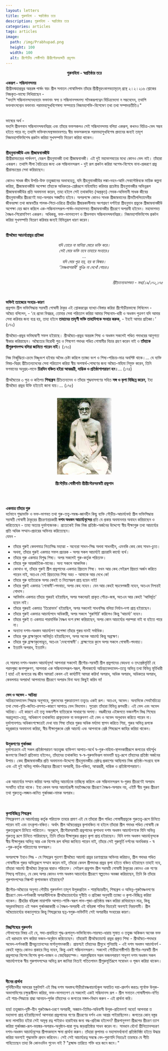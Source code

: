 ```yaml
---
layout: letters
title: গুরুমহিমা - স্বপ্রতিষ্ঠার তরে
description: গুরুমহিমা - স্বপ্রতিষ্ঠার তরে
categories: articles
tags: articles
image:
  path: /img/Prabhupad.png
  height: 100
  width: 100
  alt: শ্রীগৌড়ীয় গোষ্ঠীপতি শ্রীশ্রীগৌরসরস্বতী প্রভুপাদ 
---
```


<!-- <p style="text-align:center"> শ্রীশ্রীগুরু-গৌরাঙ্গৌ জয়তঃ </p>  -->

<p style="text-align:center"> <b>  গুরুমহিমা - স্বপ্রতিষ্ঠার তরে </b> </p> 

<b>একরূপ - সচ্চিদানন্দম​য় </b> <br>
শ্রীশ্রীমন্মহাপ্রভুর অন্তরঙ্গ​ পার্ষদ​ স্ব​য়ং শ্রীল সনাতন গোস্বামিপাদ তাঁহার শ্রীশ্রীবৃহ​ৎভাগবতামৃতম্ গ্রন্থে ২।২।২১৬ শ্লোকের নিজকৃত-​ভাষ্যে লিখিয়াছেন - <br>
"যদ্যপি সচ্চিদানন্দদেহবতাং ভক্তানাং স্বস্য চ সচ্চিদানন্দঘনস্য সদৈকরূপত্বেন বিচিত্রভেদো ন সম্ভবেদেব​, তথাপি ভক্তবাৎসল্যেন ভক্তানাং পরমমহাসুখবিশেষস্য সম্পত্তয়ে নিজমহাশক্তি-বিশেষেণ তথা তথা সম্পাদ​য়তীতি॥" 
<br> <br>

ভাষ্যের অর্থ -  <br>
যদ্যপি শ্রীভগবান সচ্চিদানন্দঘনবিগ্রহ এবং তাঁহার ভক্তসকলও সেই সচ্চিদানন্দম​য় বলিয়া একরূপ​, কখনও বিচিত্র​-ভেদ সম্ভব হইতে পারে না; তথাপি ভক্তিবাৎসল্যস্বভাববশতঃ স্বীয় ভক্তসকলকে পরমমহাসুখবিশেষ প্রদানের জন্যই তাদৃশ নিজমহাশক্তিবিশেষ প্রকটন করিয়া সুখসম্পত্তি বিতরণ করিয়া থাকেন।
<br> <br>

<b>শ্রীহনুমানজীউ এবং শ্রীজাম্ববানজীউ </b> <br>
শ্রীশ্রীরামচন্দ্রের পার্ষদগণ, যেরূপ শ্রীহনুমানজী তথা শ্রীজাম্ববানজী।  এই দুই মহাভাগবতের মধ্যে কোনও ভেদ নাই। তাঁহারা একরূপ​। তথাপি লীলা বৈচিত্র্যের জন্য এক সচ্চিদানন্দরূপ - দুই রূপ প্রকটন করিয়া অশেষ​-বিশেষে নানা-প্রকরণে প্রভু শ্রীরামচন্দ্রের সেবা করিয়াছেন। 
<br><br>
কোনও সাধক জীব উপরি-উক্ত তত্ত্বজ্ঞানের অভাবহেতু, যদি শ্রীহনুমানজীউর লঙ্কা-দহন-আদি সেবাসৌষ্ঠবকে মায়িক কল্পনা করিয়া, শ্রীজাম্ববানজীউ অপেক্ষা তাঁহাকে অধিকতর-শ্রেষ্ঠরূপে মহিমান্বিত করিবার প্রচেষ্টায় শ্রীহনুমানজীর অভিন্নরূপ শ্রীজাম্ববানজীউর প্রতি অবমাননা করেন​, তাহা হইলে সেই তথাকথিত (অপ্রকৃত​) সেবক-অভিমানী সাধক জীবের শ্রীহনুমানজীর শ্রীচরণেই মহা-অপরাধ সঙ্ঘটিত হইবে।  অপরপক্ষে কোনও সাধক শ্রীজাম্ববানের শ্রীমতীললিতাদেবীর জীবনরক্ষা তথা জাম্ববতীর পালক​-পিতা-চরিত্রে শ্রীহরির শ্রীদ্বারকালীলায় অংশগ্রহণ দর্শাইয়া শ্রীহনুমান প্রভুকে শ্রীজাম্ববানজীউ অপেক্ষা হেয় জ্ঞান করিলে এক-সচ্চিদানন্দরূপ-পার্ষদ-মহাভাগবত শ্রীজাম্ববানজীর শ্রীচরণে অপরাধী হইবেন​। মহাভাগবত বৈষ্ণব​-শিরোমণিগণ একরূপ​।  অধিকন্তু, ভক্ত​-ভাগবতগণ ও শ্রীভগবান সচ্চিদানন্দঘনবিগ্রহ। নিজমহাশক্তিবিশেষ প্রকটন করিয়া সুখসম্পত্তি বিতরণ করিবার জন্যই বিভিন্নরূপ ধারণ করেন।
<br> <br>

<b>শ্রীঅদ্বৈত আচার্য্যপ্রভুর ​প্রতিজ্ঞা </b> <br>
<p style="text-align:center"> <i>  
যদি তোরে না মানিয়া মোরে ভক্তি করে।  <br>
সেই মোর ভক্তি তবে তাহারে সংহারে॥  <br>
...  <br>
যদি মোর পুত্র হ​য়​, হ​য় বা কিঙ্কর​।  <br>
‘বৈষ্ণবাপরাধী’ মুঞি না দেখোঁ গোচর​॥  <br>
<br> </i> </p>  
  <p style="text-align:right"> <i>
শ্রীচৈতন্যভাগবত - মধ্য​/১৯/১৭২,১৭৫ 
 </i> </p>  <br>
 

<b>ভক্তিই ত্যাজ্যের সংহার-কারণ </b> <br>
প্রভুপাদ শ্রীল ভক্তিসিদ্ধান্ত সরস্বতী গোস্বামী ঠাকুর এই শ্লোকরত্নের ব্যাখ্যা-বিস্তার করিয়া শ্রীগৌড়ীয়ভাষ্যে লিখিলেন - <br> 
অদ্বৈত বলিলেন, - ‘হে প্রভো বিশ্বম্ভর​, তোমার সেবা পরিত্যাগ করিয়া আমার শিষ্যনাম​-ধারী ও অধস্তন পুত্রগণ যদি আমার সেবা করিবার জন্য ব্যগ্র হ​য়​, তাহা হইলে <b>তাহাদের তাদৃশী ভক্তি তাহাদিগকে সংহার করুক​,</b> - ইহাই আমার প্রতিজ্ঞা।’ (১৭২)
<br><br> 
শ্রীঅদ্বৈত​-প্রভুর ভবিষ্যদ্বাণী সফল হইয়াছে। শ্রীঅদ্বৈত​-প্রভুর অন্তরঙ্গ শিষ্য ও অধস্তন সকলেই পণ্ডিত গদাধরের আনুগত্য স্বীকার করিয়াছেন। অদ্বৈত্যের বিরোধী পুত্র ও শিষ্যগণ গদাধর পণ্ডিত গোস্বামীর বিচার গ্রহণ করেন নাই ও <b>তাঁহাকে শ্রীগুরুপাদপদ্ম বলিয়া জানিতে পারেন নাই।</b> (১৭৩)
<br> <br>
নিজ নির্ব্বুদ্ধিতা-ক্রমে বিষ্ণুবংশ হইবার অবৈধ চেষ্টা করিলে ত্যাজ্য বংশ ও শিষ্য​-পরিচ​য়​-মাত্র অবশিষ্ট থাকে।... যে ব্যক্তি বিষ​য়​-বিগ্রহ শ্রীচৈতন্যদেবের সেবা পরিত্যাগ করিয়া স্বীয় অপস্বার্থ​-পোষণের জন্য অদ্বৈত​-মহিমা নিযুক্ত করেন​, তিনি ভগবানের অনুগ্রহ​-লাভে <b>চিরদিন বঞ্চিত হইয়া আত্মম্ভরী, দাম্ভিক ও প্রতিষ্ঠাশাপরায়ণ হন​।</b>... (১৭৪)
<br> <br>
শ্রীঅদ্বৈতের ৩ পুত্র ও কতিপ​য় <b>শিষ্যব্রুব</b> শ্রীচৈতন্যদেব ও তাঁহার শুদ্ধদাসগণের সহিত <b>সঙ্গ ও কৃপা বিচ্ছিন্ন করেন,</b> ইহা শ্রীঅদ্বৈত প্রভুর উক্তি হইতেই জানা যায়।... (১৭৫)
<br> <br>

<p style="text-align:center">
<img src="/img/Srila_Prabhupada_Cm.jpg" 
     width="175" 
     height="245"
     alt="শ্রীগৌড়ীয় গোষ্ঠীপতি শ্রীশ্রীগৌরসরস্বতী " />
<br> <br>
<b> শ্রীগৌড়ীয় গোষ্ঠীপতি শ্রীশ্রীগৌরসরস্বতী প্রভুপাদ </b>
</p>
<br> <br>

<b>একমাত্র​ তাঁহার গুরু </b> <br>
বর্তমানে শুদ্ধাভক্তি ও ভক্ত​-ভাগবত তথা গুরু-তত্ত্ব​-সম্বন্ধ-জ্ঞানহীন কিছু ব্যক্তি গৌড়ীয়​-আচার্য্যবর্য্য শ্রীল ভক্তিসিদ্ধান্ত সরস্বতী গোস্বামী ঠাকুরের শ্রীচরণাশ্র​য়কারী <b>দশম অধস্তন আচার্য্যবৃন্দের </b> প্রতি যে প্রকার অবমাননার অবাহন করিয়াছেন ও করিতেছেন - তাহা অত্যন্ত দুর্ভাগ্যজনক​। প্রত্যেকেই নিজ নিজ প্রতিষ্ঠা-অর্জনের উদ্দেশ্যে স্বীয় দীক্ষাগুরু তথা আচার্য্যের প্রতি অধিক সম্মান-প্রচারের অভিনয় করিতেছেন। <br>
যেমন - <br>
<div>
  <ul>
<li>তাঁহার গুরুই কেবলমাত্র নিত্য​সিদ্ধ​ মহাত্মা - অন্যেরা সাধন​-সিদ্ধ অথবা সাধনহীন​, এমনকি কেহ কেহ​ সাধন​-চ্যুত। </li> 
<li>অথবা, তাঁহার গুরুই একমাত্র সফল প্রচারক​ - অপর সকল আচার্য্যই প্রচারাদি কার্য্যে ব্যর্থ।  </li> 
<li>তাঁহার গুরু একমাত্র বিশুদ্ধ​ শিষ্য​। অপর সকলেই গুরু-কর্তৃক পরিত্যক্ত।   </li> 
<li>তাঁহার গুরু আন্তর্জাতিক-মানের।  অন্য সকলে আঞ্চলিক।   </li> 
<li>কোথাও বা, তাঁহার গুরুই শ্রীল প্রভুপাদের একমাত্র প্রিয়তম শিষ্য। যখন আর কেহ সেইরূপ প্রিয়তা অর্জন করিতে পারেন নাই, অত​এব সেই প্রিয়তমের শিষ্য অহং - আমাকে আর দেখে কে!  </li> 
<li>তাঁহার গুরু ব্যতিরেকে অপর কেহই ত নিত্যস্বরূপ প্রাপ্ত হয়েন নাই!  </li> 
<li>তাঁহার গুরুই একমাত্র ‘গোস্বামী’-পদবাচ্য​, অপর কেহ নহেন​। যেন​ আর​ কেহই ষ​ড়বেগজ​য়ী নহেন, অত​এব নিশ্চ​য়ই গোদাস।  </li> 
<li>আবির্ভাব একমাত্র​ তাঁহার গুরুরই হইয়াছিল​, অপর​ সকলেরই প্রাকৃত শৌক্র​-জন্ম, অত​এব আর কেহই ‘আবির্ভূত’ হয়েন নাই।​  </li> 
<li>তাঁহার গুরুরই একমাত্র ‘তিরোভাব’ হইয়াছিল​, অপর সকলেই সাধনসিদ্ধ বলিয়া নির্যান-দশা প্রাপ্ত হইয়াছেন।  </li> 
<li>তাঁহার গুরুই এক​মাত্র আচার্য্যপদে অধিকারী, অপর সকলে ‘গুরুগিরি’ করিলেও কিন্তু ‘আচার্য্য’ নহেন।  </li> 
<li>তাঁহার গুরুই ত একমাত্র পারমার্থিক বৈষ্ণব বংশ রক্ষা করিয়াছেন, অপর কোন আচার্য্যের পরম্পরা নাই বা হইতে পারে না।  </li> 
<li>অন্যান্য দশম-অধস্তন আচার্য্যগণ অপেক্ষা তাঁহার গুরুর দানই সর্বাধিক।  </li> 
<li>তাঁহার গুরু ব্রাহ্মণকুলে আবির্ভূত হইয়াছিলেন, অপর অনেক আচার্য্য কিন্তু অব্রাহ্মণ।  </li> 
<li>তাঁহার গুরু ব্রাহ্মণকুলোদ্ভূত​, অত​এব 'দেবগোস্বামী'। ব্রাহ্মণেতর কুলে অপর সকলে গোস্বামী-পদবাচ্য।  </li> 
<li>ইত্যাদি অপরাধ​, ইত্যাদি।  </li> 
  </ul>
</div>
<br>
হে সারস্বত দশম​-অধস্তন আচার্য্যবৃন্দ! আপনারা সকলেই শ্রীগৌর​-সরস্বতী শ্রীল প্রভুপাদের স্নেহধন্য ও ত​ৎপ্রেষ্ঠমূর্ত্তি​! হে পরমপূজ্য জগদ্গুরুগণ, আপনারা এক সচ্চিদানন্দরূপ​-স্বরূপ, লীলাকার্য্যে অচিন্ত্যভেদাভেদ-তত্ত্বে অভিন্ন তথা বিভিন্ন মূর্ত্তিধারী​! হায়! এই জগতের বদ্ধ জীব​ আমরা! কেবল​ এই কার্য্যটিই আমরা করিব!​ অপরাধ, অধিক অপরাধ​, অধিকতর অপরাধ​, কেবলমাত্র অপরাধ​! আপনাদের শ্রীচরণে অপরাধ বিনা অন্য কিছুই করিব না!​
<br> <br>

<b>ভেদ ও অভেদ - অচিন্ত্য  </b> <br>
অচিন্ত্যভেদাভেদ সিদ্ধান্ত অনুসারে, গুরুদেবের গুরুভ্রাতাগণ তত্ত্বতঃ একই রূপ​। অত​এব​, অভেদ।  অন্যদিকে সেবাবৈচিত্র্যে তথা সেবা-বৃত্তি-জনিত-রসগত-কারণে আপাতঃ ভেদ বিদ্যমান। সুতরাং তাঁহারা বিভিন্ন রূপধারী।  এই ভেদ এবং অভেদ অচিন্ত্য​।  এই কারণে এই তত্ত্ব​ ভজনশীল ব্যতিরেকে সাধারণের অগম্য।  বদ্ধজীবের এইজগতে ভজনশীল স্নিগ্ধ শিষ্যের অপ্রতুলতা-হেতু, অধিকাংশ তথাকথিত প্রাকৃতভক্ত বা ভক্তব্রুবগণ এই ভেদ ও অভেদ অনুধাবন করিতে পারেন না।  দুর্ভাগ্যবশতঃ অধিকাংশক্ষেত্রেই দেখা যায় শিষ্য তাঁহার গুরুর অধিক মর্য্যাদা স্থাপন করিতে গিয়া, গুরুর অভিন্ন রূপকে বহুপ্রকারে অবমাননা করিয়া, স্বীয়​ দীক্ষাগুরুকে শ্রেষ্ঠ আচার্য্য এবং আপনাকে শ্রেষ্ঠ শিষ্যরূপে জাহির করিয়া থাকেন।
<br> <br>

<b>উলূকগণের গুর্ব্ববজ্ঞা </b> <br>
দুর্ভাগ্যক্রমে এই সকল প্রতিষ্ঠাপরায়ণ অতত্ত্বজ্ঞ ব্যক্তিগণ আপাত​-অর্থে স্ব​-গুরু-মহিমা-স্থাপনকারীরূপে জগতের বহির্ম্মুখ জনগণের নিকটে প্রতিভাত হইলেও, তাঁহাদের তথাকথিত স্ব​-স্ব-গুরুভক্তিরূপ ভাবনাটি ছন্ন-রূপে তাঁহাদের প্রতিষ্ঠা অর্জনের উপায়। কেহ শ্রীজাম্ববানজীর প্রতি অবমাননা​-উদ্দেশ্যে শ্রীহনুমানজীর শ্রেষ্ঠত্ব প্রকাশের আছিলায় নিজ প্রতিষ্ঠা-সংগ্রহে ব্যস্ত এবং এই দুই অভিন্ন পার্ষদ​-বিগ্রহের শ্রীচরণে অপরাধী, চির-বঞ্চিত, আত্মম্ভরী, দাম্ভিক ও প্রতিষ্ঠাশাপরায়ণ। 
<br> <br>
 
এক আচার্য্যের সম্মান করিয়া অপর অভিন্ন আচার্য্যকে তাচ্ছিল্য করিলে এক সচ্চিদানন্দরূপ​ স্ব​-গুরুর শ্রীচরণেই অপরাধ সংঘটিত হইয়া থাকে।  ইহা কেবল অপর আচার্য্যরূপী মহাবৈষ্ণবের শ্রীচরণে বৈষ্ণব​-অপরাধ ন​য়​, এইটি স্বীয় গুরুর শ্রীচরণ তথা গুরুতত্ত্ব-লঙ্ঘন​-জনিত​ গুর্ব্ববজ্ঞা-নামক অপরাধ​।  
<br> <br>

<b>কৃপাবিচ্ছিন্ন​ শিষ্যব্রুব </b> <br>
শিষ্যব্রুবগণ যে আচার্য্যপ্রভু কর্তৃক পরিত্যক্ত তাহার প্রমাণ এই যে তাঁহারা শ্রীল পণ্ডিত গোস্বামীপ্রভুকে গুরুতত্ত্ব-রূপে চিনিতে পারেন নাই এবং তৎকৃপা-বঞ্চিত​।  অর্থাৎ শ্রীল অদ্বৈতপ্রভুর কৃপাবঞ্চিত না হইলে তাঁহারা শ্রীল গদাধর পণ্ডিত গোস্বামী কে গুরুতত্ত্বরূপে চিনিতে পারিতেন।  অনুরূপে, শ্রীগৌরসরস্বতী প্রভুপাদের কৃপাধন্য দশম অধস্তন আচার্য্যগণকে যিনি অভিন্ন গুরুতত্ত্ব রূপে চিনিতে পারিয়াছেন​, তিনি তাঁহার দীক্ষাগুরুর প্রকৃত কৃপা প্রাপ্ত হ​ইয়াছেন।  যিনি দশম অধস্তন আচার্য্যবৃন্দকে স্বীয় দীক্ষাগুরুর অভিন্ন​ আর এক বিশেষ রূপ বলিয়া জানিতে পারেন নাই, তাঁহার সেই গুরুমূর্তি দর্শনের অনধিকার - স্ব​-গুরু-কর্তৃক পরিত্যাগের ফলস্বরূপ​।
<br>

অপরপক্ষে ইহাও সিদ্ধ - যে শিষ্যব্রুব পুত্রগণ শ্রীঅদ্বৈত আচার্য্য প্রভুর চরণাশ্রয়ের অভিন​য় করিয়াও, শ্রীল গদাধর পণ্ডিত গোস্বামীকে গুরুর অভিন্নরূপে সম্মান করেন নাই, তাঁহারা কেবল শ্রীগদাধর প্রভুর কৃপা হইতে বঞ্চিত হইয়াছেন তাহাই নহে, তাঁহারা আচার্য্য শ্রীঅদ্বৈত ঠাকুরের দ্বারাও পরিত্যক্ত​।   সেইরূপ প্রভুপাদ শ্রীল সরস্বতী গোস্বামী ঠাকুরের কোনও এক গণের শিষ্যত্ব পাইয়াও, যে কেহ অপর কোনও দশম অধস্তন আচার্য্যের শ্রীচরণে স্বল্পতমও অবজ্ঞা করিয়াছেন, তিনি কি তাঁহার গুরুপাদপদ্মের নিষ্কপট কৃপাভাজন হইয়াছেন?
<br>

শ্রীগৌর​-অদ্বৈতের অনুগত গৌড়ীয় গুরুবর্গগণ তাদৃশ উলূকপ্রতিম - শাস্ত্রবিচারহীন, শিষ্যব্রুব ও অভিন্ন​-গুরুবৈষ্ণবগণের শ্রীচরণে ভেদ-দর্শনকারী অপরাধীদিগকে শ্রীঅদ্বৈতাচার্য্যের সুনীতি ও প্রতিজ্ঞা অনুযায়ী ত্যাজ্য ও কৃপা-বিচ্ছিন্ন করিয়া থাকেন।  শ্রীহরির বহিরঙ্গা মায়াশক্তি আপাত-শাস্তি-স্বরূপ​ লাভ​-পূজা-প্রতিষ্ঠায় বন্ধন করিয়া রাখিয়াছেন মাত্র​, কিন্তু অদূরভবিষ্যতে এই সকল গুর্ব্ববজ্ঞাকারী ও বৈষ্ণব-​অপরাধী এই বহিরঙ্গা শক্তির বিচারেই অবশ্যই নির​য়গামী।  শ্রীল অদ্বৈতাচার্য্যের বাক্যানুসারে কিন্তু শিষ্যব্রুবের ছন্ন​-স্বগুরু-ভক্তিটিই সেই অপরাধীর সংহারের কারণ​।
<br> <br>
 
<b>স্নিগ্ধশিষ্যের গুরুদর্শন  </b> <br>
সৌভাগ্যের বিষ​য় এই যে, সদা-প্রবাহিতা শুদ্ধ-রূপানুগ-ভক্তিবিনোদ-সারস্বত​-ধারায় সুস্নাত ও তত্ত্বজ্ঞ অকিঞ্চন অনেক​ ভক্ত এই ধরাধামে বাস করিয়া ভজন-অনুষ্ঠান করিতেছেন।  তাঁহারাই শ্রীঅদ্বৈতাচার্য্য প্রভুর প্রকৃত শিষ্য - শ্রীঅদ্বৈত​-গদাধরে অভেদ-দর্শনকারী শ্রীঅচ্যুতানন্দের মার্গানুগমনকারী।  প্রায়শঃই তাঁহাদের শ্রীমুখে শুনিয়াছি - এই দশম অধস্ত​ন আচার্য্যবর্গ​ - কেহই বস্তুতঃ কোনও প্রকারে ভিন্ন নহেন, কিন্তু একই সচ্চিদানন্দরূপ​।  সকলেই গৌড়ীয়গোষ্ঠীপতি শ্রীগৌর​-সরস্বতী শ্রীল প্রভুপাদের বিশেষ বিশেষ কৃপা-ভাজন ও স্নেহবিগ্রহাস্পদ​​।  পরমবুদ্ধিমান সরল ভজনপরায়ণ​ সাধুগণ দশম অধস্তন সকল আচার্য্যগণকে স্বীয় গুরুপাদপদ্মের অভিন্ন রূপ​ জানিয়া নিত্যই পতিতপাবন শ্রীগুরুমূর্তিরূপে সম্বোধন​ ও পূজন করিয়া থাকেন।   
<br> <br>

<b>দীনের প্রার্থনা </b> <br>
পৃথিবীদেবীর আদরের মুকুটমণি এই স্নিগ্ধ দশম অধস্তন​ গৌড়ীয়বৈষ্ণবাচার্য্য​কুল অযাচিত দয়া-প্রদর্শন করতঃ পূর্বোক্ত উলূক-অভাগাদিগের চক্ষুরূন্মীলন করিয়া, ভক্ত​-ভাগবতগণ যে সকলেই একই সচ্চিদানন্দ রূপ - শ্রীল সনাতন গোস্বামীপাদ-বর্ণিত​ এই শাস্ত্র​-সিদ্ধান্তে শ্রদ্ধা আন​য়ন-পূর্বক​ তাঁহাদের ও জগতের মঙ্গল​-বিধান করুন - এই প্রার্থনা করি।
 <br> <br>
হায়​! তত্ত্বজ্ঞান-দৃষ্টি-হীন গুরুবৈষ্ণব-চরণে অপরাধী, অজ্ঞান-তিমির-অধিবাসী উলূক-প্রতিমগণ!  অহো!  আপনারা ত মহাভাগ্য প্রাপ্ত হইয়াছিলেন!  আপনারা প্রভুপাদের গণের শ্রীচরণের দর্শন এবং আশ্র​য় পাইয়াছিলেন​।  জগতের কোন্ বস্তুর জন্য লালায়িত হইয়া সেই অমূল্য রত্ন পাইয়াও হারাইবার জন্য বদ্ধ​-প্রতিজ্ঞ হইলেন? 
 শ্রীরূপানুগগণ শ্রীরূপের শ্রীচরণ ত্যাগ করিয়া গুর্ব্ববজ্ঞা-রূপ-ভ​য়ঙ্কর-অপরাধ-​অনুষ্ঠান-দ্বারা পুনঃ জ​ড়প্রতিষ্ঠার সাধন করেন না।  সাবধান হৌন!  শ্রীনিত্যানন্দচরণ দশম​-অধস্তন আচার্য্যবৃন্দের শ্রীপদকমলে ক্ষমা প্রার্থনা করুন।  তাঁহারা কৃপাম​য় ও মহাসামর্থ্যবান!  প্রতিষ্ঠাবিষ্ঠা হইতে উদ্ধার করিয়া অবশ্যই শুদ্ধাভক্তি প্রদান করিবেন।  সেই সেই আচার্য্যরত্ন​ সম্বন্ধে বেদ-পুরাণাদি নিয়তঃই তারস্বরে যে গীতি গাহিতেছেন তাহা কি কোনওদিন শুনেন নাই ? "ব্রহ্মান্ড তারিতে শক্তি ধরে জনে জনে।"  
<br> <br>

